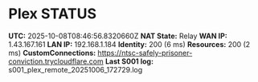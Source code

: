 # Plex STATUS

**UTC:** 2025-10-08T08:46:56.8320660Z
**NAT State:** Relay
**WAN IP:** 1.43.167.161
**LAN IP:** 192.168.1.184
**Identity:** 200 (6 ms)
**Resources:** 200 (2 ms)
**CustomConnections:** https://ntsc-safely-prisoner-conviction.trycloudflare.com
**Last S001 log:** s001_plex_remote_20251006_172729.log
